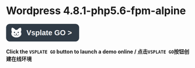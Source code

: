 # Wordpress 4.8.1-php5.6-fpm-alpine

<a href="https://www.vsplate.com/?docker-compose=https://github.com/vsplate/dcenvs/wordpress/4.8.1-php5.6-fpm-alpine"><img alt="VSPLATE GO" src="https://raw.githubusercontent.com/vsplate/images/master/vsgo_btn.png" width="200px"></a>

**Click the `VSPLATE GO` button to launch a demo online / 点击`VSPLATE GO`按钮创建在线环境**